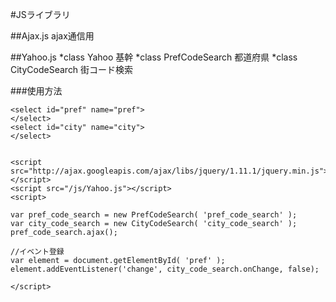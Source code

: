 #JSライブラリ

##Ajax.js
ajax通信用

##Yahoo.js
*class Yahoo 基幹
*class PrefCodeSearch 都道府県
*class CityCodeSearch 街コード検索

###使用方法
```
<select id="pref" name="pref">
</select>
<select id="city" name="city">
</select>


<script src="http://ajax.googleapis.com/ajax/libs/jquery/1.11.1/jquery.min.js"></script>
<script src="/js/Yahoo.js"></script>
<script>

var pref_code_search = new PrefCodeSearch( 'pref_code_search' );
var city_code_search = new CityCodeSearch( 'city_code_search' );
pref_code_search.ajax();

//イベント登録
var element = document.getElementById( 'pref' );
element.addEventListener('change', city_code_search.onChange, false);

</script>
```
